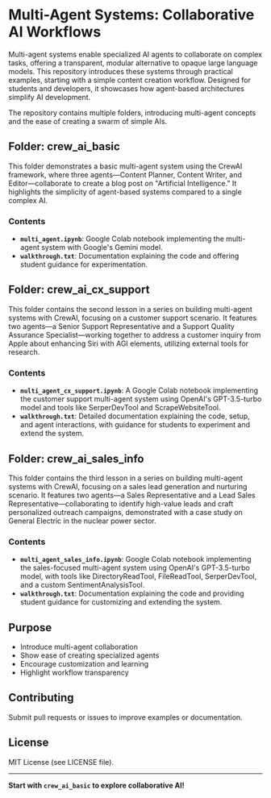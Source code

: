 # Multi-Agent Systems: Collaborative AI Workflows 

Multi-agent systems enable specialized AI agents to collaborate on complex tasks, offering a transparent, modular alternative to opaque large language models. This repository introduces these systems through practical examples, starting with a simple content creation workflow. Designed for students and developers, it showcases how agent-based architectures simplify AI development. 
 
The repository contains multiple folders, introducing multi-agent concepts and the ease of creating a swarm of simple AIs.
   
## Folder: crew_ai_basic 
     
This folder demonstrates a basic multi-agent system using the CrewAI framework, where three agents—Content Planner, Content Writer, and Editor—collaborate to create a blog post on "Artificial Intelligence." It highlights the simplicity of agent-based systems compared to a single complex AI.
   
### Contents        
      
- **`multi_agent.ipynb`**: Google Colab notebook implementing the multi-agent system with Google's Gemini model.        
- **`walkthrough.txt`**: Documentation explaining the code and offering student guidance for experimentation.     
         
   
## Folder: crew_ai_cx_support 
  
This folder contains the second lesson in a series on building multi-agent systems with CrewAI, focusing on a customer support scenario. It features two agents—a Senior Support Representative and a Support Quality Assurance Specialist—working together to address a customer inquiry from Apple about enhancing Siri with AGI elements, utilizing external tools for research.
 
### Contents 

- **`multi_agent_cx_support.ipynb`**: A Google Colab notebook implementing the customer support multi-agent system using OpenAI's GPT-3.5-turbo model and tools like SerperDevTool and ScrapeWebsiteTool.
- **`walkthrough.txt`**: Detailed documentation explaining the code, setup, and agent interactions, with guidance for students to experiment and extend the system.


## Folder: crew_ai_sales_info

This folder contains the third lesson in a series on building multi-agent systems with CrewAI, focusing on a sales lead generation and nurturing scenario. It features two agents—a Sales Representative and a Lead Sales Representative—collaborating to identify high-value leads and craft personalized outreach campaigns, demonstrated with a case study on General Electric in the nuclear power sector.

### Contents

- **`multi_agent_sales_info.ipynb`**: Google Colab notebook implementing the sales-focused multi-agent system using OpenAI's GPT-3.5-turbo model, with tools like DirectoryReadTool, FileReadTool, SerperDevTool, and a custom SentimentAnalysisTool.
- **`walkthrough.txt`**: Documentation explaining the code and providing student guidance for customizing and extending the system.




## Purpose 

- Introduce multi-agent collaboration
- Show ease of creating specialized agents
- Encourage customization and learning
- Highlight workflow transparency

## Contributing

Submit pull requests or issues to improve examples or documentation.

## License

MIT License (see LICENSE file).

---

**Start with `crew_ai_basic` to explore collaborative AI!**
